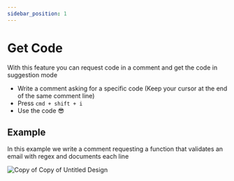```yaml
---
sidebar_position: 1
---
```


# Get Code

With this feature you can request code in a comment and get the code in suggestion mode

- Write a comment asking for a specific code (Keep your cursor at the end of the same comment line)
- Press `cmd + shift + i`
- Use the code 😎 

## Example
In this example we write a comment requesting a function that validates an email with regex and documents each line

![Copy of Copy of Untitled Design](https://user-images.githubusercontent.com/6216945/210677720-4a2ebbf3-84a1-4972-83a0-10a265c368ab.gif)



